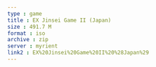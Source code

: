 ```yaml
---
type : game
title : EX Jinsei Game II (Japan)
size : 491.7 M
format : iso
archive : zip
server : myrient
link2 : EX%20Jinsei%20Game%20II%20%28Japan%29
---
```

